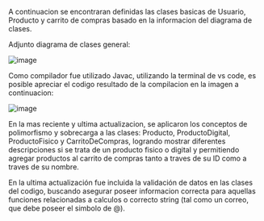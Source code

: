 A continuacion se encontraran definidas las clases basicas de Usuario, Producto y carrito de compras basado en la informacion del diagrama de clases.

Adjunto diagrama de clases general:

![image](https://github.com/user-attachments/assets/f608fb87-6d68-4f91-a000-7098bc2456b9)

Como compilador fue utilizado Javac, utilizando la terminal de vs code, es posible apreciar el codigo resultado de la compilacion en la imagen a continuacion:

![image](https://github.com/user-attachments/assets/09c0259b-b1d2-482b-9dd8-ef04cd9bfb7b)

En la mas reciente y ultima actualizacion, se aplicaron los conceptos de polimorfismo y sobrecarga a las clases: Producto, ProductoDigital, ProductoFisico y CarritoDeCompras, logrando mostrar diferentes descripciones si se trata de un producto fisico o digital y permitiendo agregar productos al carrito de compras tanto a traves de su ID como a traves de su nombre. 





En la ultima actualización fue incluida la validación de datos en las clases del codigo, buscando asegurar poseer informacion correcta para aquellas funciones relacionadas a calculos o correcto string (tal como un correo, que debe poseer el simbolo de @).